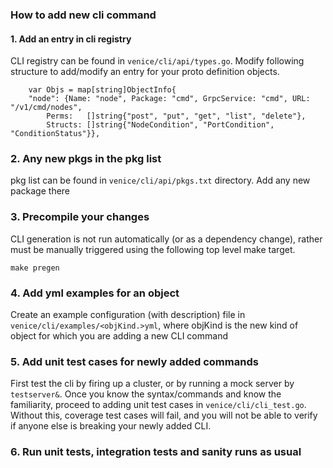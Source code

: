 
### How to add  new cli command

#### 1. Add an entry in cli registry
CLI registry can be found in `venice/cli/api/types.go`. Modify following structure to add/modify
an entry for your proto definition objects.
```
    var Objs = map[string]ObjectInfo{
	"node": {Name: "node", Package: "cmd", GrpcService: "cmd", URL: "/v1/cmd/nodes",
		Perms:   []string{"post", "put", "get", "list", "delete"},
		Structs: []string{"NodeCondition", "PortCondition", "ConditionStatus"}},
```

### 2. Any new pkgs in the pkg list
pkg list can be found in `venice/cli/api/pkgs.txt` directory. Add any new package there

### 3. Precompile your changes
CLI generation is not run automatically (or as a dependency change), rather must be manually triggered
using the following top level make target.
```
make pregen
```

### 4. Add yml examples for an object
Create an example configuration (with description) file in `venice/cli/examples/<objKind.>yml`, where
objKind is the new kind of object for which you are adding a new CLI command

### 5. Add unit test cases for newly added commands
First test the cli by firing up a cluster, or by running a mock server by `testserver&`. Once you know
the syntax/commands and know the familiarity, proceed to adding unit test cases in
`venice/cli/cli_test.go`. Without this, coverage test cases will fail,
and you will not be able to verify if anyone else is breaking your newly added CLI.

### 6. Run unit tests, integration tests and sanity runs as usual
